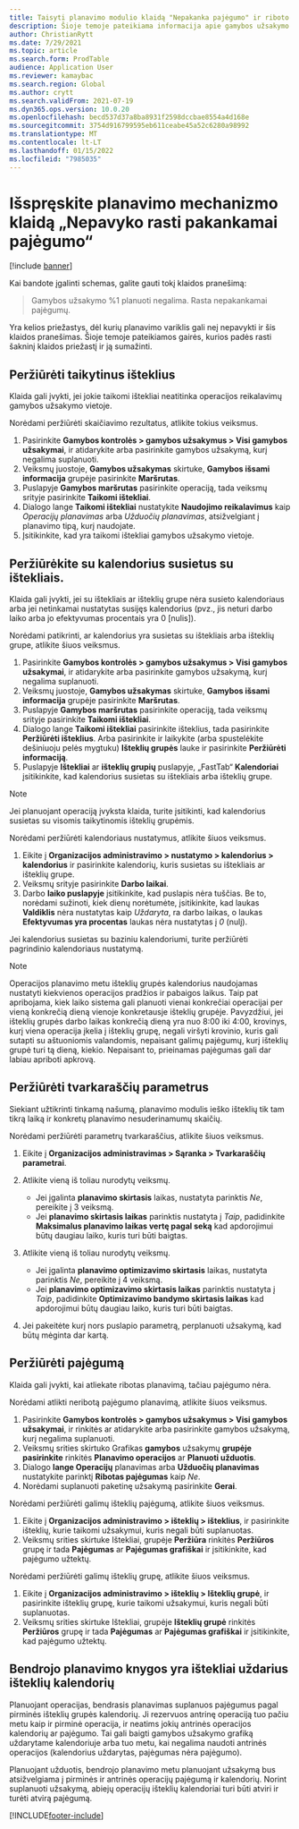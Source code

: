 ```yaml
---
title: Taisyti planavimo modulio klaidą "Nepakanka pajėgumo" ir riboto pajėgumo
description: Šioje temoje pateikiama informacija apie gamybos užsakymo priežastis ir nutarimus, kurių %1 nepavyko suplanuoti. Išspręskite planavimo mechanizmo klaidą „Nepavyko rasti pakankamai pajėgumo“.
author: ChristianRytt
ms.date: 7/29/2021
ms.topic: article
ms.search.form: ProdTable
audience: Application User
ms.reviewer: kamaybac
ms.search.region: Global
ms.author: crytt
ms.search.validFrom: 2021-07-19
ms.dyn365.ops.version: 10.0.20
ms.openlocfilehash: becd537d37a8ba8931f2598dccbae8554a4d168e
ms.sourcegitcommit: 3754d916799595eb611ceabe45a52c6280a98992
ms.translationtype: MT
ms.contentlocale: lt-LT
ms.lasthandoff: 01/15/2022
ms.locfileid: "7985035"
---
```

# <a name="fix-the-not-enough-capacity-could-be-found-scheduling-engine-error"></a>Išspręskite planavimo mechanizmo klaidą „Nepavyko rasti pakankamai pajėgumo“

[!include [banner](../includes/banner.md)]

Kai bandote įgalinti schemas, galite gauti tokį klaidos pranešimą:

> Gamybos užsakymo %1 planuoti negalima. Rasta nepakankamai pajėgumų.

Yra kelios priežastys, dėl kurių planavimo variklis gali neį nepavykti ir šis klaidos pranešimas. Šioje temoje pateikiamos gairės, kurios padės rasti šakninį klaidos priežastį ir ją sumažinti.

## <a name="review-the-applicable-resources"></a>Peržiūrėti taikytinus išteklius

Klaida gali įvykti, jei jokie taikomi ištekliai neatitinka operacijos reikalavimų gamybos užsakymo vietoje.

Norėdami peržiūrėti skaičiavimo rezultatus, atlikite tokius veiksmus.

1. Pasirinkite **Gamybos kontrolės \> gamybos užsakymus \> Visi gamybos užsakymai**, ir atidarykite arba pasirinkite gamybos užsakymą, kurį negalima suplanuoti.
1. Veiksmų juostoje, **Gamybos užsakymas** skirtuke, **Gamybos išsami informacija** grupėje pasirinkite **Maršrutas**.
1. Puslapyje **Gamybos maršrutas** pasirinkite operaciją, tada veiksmų srityje pasirinkite **Taikomi ištekliai**.
1. Dialogo lange **Taikomi ištekliai** nustatykite **Naudojimo reikalavimus** kaip *Operacijų planavimas* arba *Užduočių planavimas*, atsižvelgiant į planavimo tipą, kurį naudojate.
1. Įsitikinkite, kad yra taikomi ištekliai gamybos užsakymo vietoje.

## <a name="review-the-calendars-that-are-associated-with-resources"></a>Peržiūrėkite su kalendorius susietus su ištekliais.

Klaida gali įvykti, jei su ištekliais ar išteklių grupe nėra susieto kalendoriaus arba jei netinkamai nustatytas susijęs kalendorius (pvz., jis neturi darbo laiko arba jo efektyvumas procentais yra 0 \[nulis\]).

Norėdami patikrinti, ar kalendorius yra susietas su ištekliais arba išteklių grupe, atlikite šiuos veiksmus.

1. Pasirinkite **Gamybos kontrolės \> gamybos užsakymus \> Visi gamybos užsakymai**, ir atidarykite arba pasirinkite gamybos užsakymą, kurį negalima suplanuoti.
1. Veiksmų juostoje, **Gamybos užsakymas** skirtuke, **Gamybos išsami informacija** grupėje pasirinkite **Maršrutas**.
1. Puslapyje **Gamybos maršrutas** pasirinkite operaciją, tada veiksmų srityje pasirinkite **Taikomi ištekliai**.
1. Dialogo lange **Taikomi ištekliai** pasirinkite išteklius, tada pasirinkite **Peržiūrėti išteklius**. Arba pasirinkite ir laikykite (arba spustelėkite dešiniuoju pelės mygtuku) **Išteklių grupės** lauke ir pasirinkite **Peržiūrėti informaciją**.
1. Puslapyje **Ištekliai** ar **išteklių grupių** puslapyje, „FastTab“ **Kalendoriai** įsitikinkite, kad kalendorius susietas su ištekliais arba išteklių grupe.

> [!NOTE]
> Jei planuojant operaciją įvyksta klaida, turite įsitikinti, kad kalendorius susietas su visomis taikytinomis išteklių grupėmis.

Norėdami peržiūrėti kalendoriaus nustatymus, atlikite šiuos veiksmus.

1. Eikite į **Organizacijos administravimo \> nustatymo \> kalendorius \> kalendorius** ir pasirinkite kalendorių, kuris susietas su ištekliais ar išteklių grupe.
1. Veiksmų srityje pasirinkite **Darbo laikai**.
1. Darbo **laiko puslapyje** įsitikinkite, kad puslapis nėra tuščias. Be to, norėdami sužinoti, kiek dienų norėtumėte, įsitikinkite, kad laukas **Valdiklis** nėra nustatytas kaip *Uždaryta*, ra darbo laikas, o laukas **Efektyvumas yra procentas** laukas nėra nustatytas į *0* (nulį).

Jei kalendorius susietas su baziniu kalendoriumi, turite peržiūrėti pagrindinio kalendoriaus nustatymą.

> [!NOTE]
> Operacijos planavimo metu išteklių grupės kalendorius naudojamas nustatyti kiekvienos operacijos pradžios ir pabaigos laikus. Taip pat apribojama, kiek laiko sistema gali planuoti vienai konkrečiai operacijai per vieną konkrečią dieną vienoje konkretausje išteklių grupėje. Pavyzdžiui, jei išteklių grupės darbo laikas konkrečią dieną yra nuo 8:00 iki 4:00, krovinys, kurį viena operacija įkelia į išteklių grupę, negali viršyti krovinio, kuris gali sutapti su aštuoniomis valandomis, nepaisant galimų pajėgumų, kurį išteklių grupė turi tą dieną, kiekio. Nepaisant to, prieinamas pajėgumas gali dar labiau apriboti apkrovą.

## <a name="review-the-scheduling-parameters"></a>Peržiūrėti tvarkaraščių parametrus

Siekiant užtikrinti tinkamą našumą, planavimo modulis ieško išteklių tik tam tikrą laiką ir konkretų planavimo nesuderinamumų skaičių.

Norėdami peržiūrėti parametrų tvarkaraščius, atlikite šiuos veiksmus.

1. Eikite į **Organizacijos administravimas \> Sąranka \> Tvarkaraščių parametrai**.
1. Atlikite vieną iš toliau nurodytų veiksmų.

    - Jei įgalinta **planavimo skirtasis** laikas, nustatyta parinktis *Ne*, pereikite į 3 veiksmą.
    - Jei **planavimo skirtasis laikas** parinktis nustatyta į *Taip*, padidinkite **Maksimalus planavimo laikas vertę pagal seką** kad apdorojimui būtų daugiau laiko, kuris turi būti baigtas.

1. Atlikite vieną iš toliau nurodytų veiksmų.

    - Jei įgalinta **planavimo optimizavimo skirtasis** laikas, nustatyta parinktis *Ne*, pereikite į 4 veiksmą.
    - Jei **planavimo optimizavimo skirtasis laikas** parinktis nustatyta į *Taip*, padidinkite **Optimizavimo bandymo skirtasis laikas** kad apdorojimui būtų daugiau laiko, kuris turi būti baigtas.

1. Jei pakeitėte kurį nors puslapio parametrą, perplanuoti užsakymą, kad būtų mėginta dar kartą.

## <a name="review-capacity"></a>Peržiūrėti pajėgumą

Klaida gali įvykti, kai atliekate ribotas planavimą, tačiau pajėgumo nėra.

Norėdami atlikti neribotą pajėgumo planavimą, atlikite šiuos veiksmus.

1. Pasirinkite **Gamybos kontrolės \> gamybos užsakymus \> Visi gamybos užsakymai**, ir rinkitės ar atidarykite arba pasirinkite gamybos užsakymą, kurį negalima suplanuoti.
1. Veiksmų srities skirtuko Grafikas **gamybos** užsakymų **grupėje pasirinkite** rinkitės **Planavimo operacijos** ar **Planuoti užduotis**.
1. Dialogo **lange Operacijų** planavimas arba **Užduočių planavimas** nustatykite parinktį **Ribotas pajėgumas** kaip *Ne*.
1. Norėdami suplanuoti paketinę užsakymą pasirinkite **Gerai**.

Norėdami peržiūrėti galimų išteklių pajėgumą, atlikite šiuos veiksmus.

1. Eikite į **Organizacijos administravimo \> išteklių \> išteklius**, ir pasirinkite išteklių, kurie taikomi užsakymui, kuris negali būti suplanuotas.
1. Veiksmų srities skirtuke Ištekliai, grupėje **Peržiūra** rinkitės **Peržiūros** grupę ir tada **Pajėgumas** ar **Pajėgumas grafiškai** ir įsitikinkite, kad pajėgumo užtektų.

Norėdami peržiūrėti galimų išteklių grupę, atlikite šiuos veiksmus.

1. Eikite į **Organizacijos administravimo \> išteklių \> Išteklių grupė**, ir pasirinkite išteklių grupę, kurie taikomi užsakymui, kuris negali būti suplanuotas.
1. Veiksmų srities skirtuke Ištekliai, grupėje **Išteklių grupė** rinkitės **Peržiūros** grupę ir tada **Pajėgumas** ar **Pajėgumas grafiškai** ir įsitikinkite, kad pajėgumo užtektų.

## <a name="master-planning-books-a-resource-when-the-resource-calendar-is-closed"></a>Bendrojo planavimo knygos yra ištekliai uždarius išteklių kalendorių

Planuojant operacijas, bendrasis planavimas suplanuos pajėgumus pagal pirminės išteklių grupės kalendorių. Ji rezervuos antrinę operaciją tuo pačiu metu kaip ir pirminė operacija, ir neatims jokių antrinės operacijos kalendorių ar pajėgumo. Tai gali baigti gamybos užsakymo grafiką uždarytame kalendoriuje arba tuo metu, kai negalima naudoti antrinės operacijos (kalendorius uždarytas, pajėgumas nėra pajėgumo).

Planuojant užduotis, bendrojo planavimo metu planuojant užsakymą bus atsižvelgiama į pirminės ir antrinės operacijų pajėgumą ir kalendorių. Norint suplanuoti užsakymą, abiejų operacijų išteklių kalendoriai turi būti atviri ir turėti atvirą pajėgumą.

[!INCLUDE[footer-include](../../includes/footer-banner.md)]
